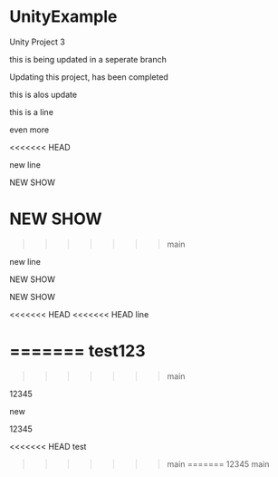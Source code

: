 # UnityExample
Unity Project 3

this is being updated in a seperate branch 

Updating this project, has been completed 

this is alos update

this is a line 

even more 


<<<<<<< HEAD

new line

NEW SHOW

NEW SHOW
=======
>>>>>>> main

new line

NEW SHOW

NEW SHOW

<<<<<<< HEAD
<<<<<<< HEAD
line 

=======
test123
=======
>>>>>>> main

12345

new 

12345

<<<<<<< HEAD
test 
>>>>>>> main
=======
12345
>>>>>>> main
